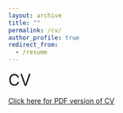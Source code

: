 ```yaml
---
layout: archive
title: ""
permalink: /cv/
author_profile: true
redirect_from:
  - /resume
---
```

<font size="6">CV</font>


[Click here for PDF version of CV](https://thamannavasan2.netlify.app/_pages/ThamannaVasan_2022_cv.pdf)

